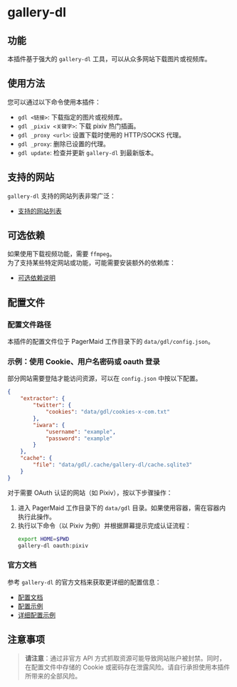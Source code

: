 # gallery-dl

## 功能

本插件基于强大的 `gallery-dl` 工具，可以从众多网站下载图片或视频库。

## 使用方法

您可以通过以下命令使用本插件：

- `gdl <链接>`: 下载指定的图片或视频库。
- `gdl _pixiv <关键字>`: 下载 pixiv 热门插画。
- `gdl _proxy <url>`: 设置下载时使用的 HTTP/SOCKS 代理。
- `gdl _proxy`: 删除已设置的代理。
- `gdl update`: 检查并更新 `gallery-dl` 到最新版本。

## 支持的网站

`gallery-dl` 支持的网站列表非常广泛：

- [支持的网站列表](https://github.com/mikf/gallery-dl/blob/master/docs/supportedsites.md)

## 可选依赖

如果使用下载视频功能，需要 `ffmpeg`。  
为了支持某些特定网站或功能，可能需要安装额外的依赖库：

- [可选依赖说明](https://github.com/mikf/gallery-dl?tab=readme-ov-file#optional)

## 配置文件

### 配置文件路径

本插件的配置文件位于 PagerMaid 工作目录下的 `data/gdl/config.json`。

### 示例：使用 Cookie、用户名密码或 oauth 登录

部分网站需要登陆才能访问资源，可以在 `config.json` 中按以下配置。

```json
{
    "extractor": {
        "twitter": {
            "cookies": "data/gdl/cookies-x-com.txt"
        },
        "iwara": {
            "username": "example",
            "password": "example"
        }
    },
    "cache": {
        "file": "data/gdl/.cache/gallery-dl/cache.sqlite3"
    }
}
```

对于需要 OAuth 认证的网站（如 Pixiv），按以下步骤操作：

1.  进入 PagerMaid 工作目录下的 `data/gdl` 目录。如果使用容器，需在容器内执行此操作。
2.  执行以下命令（以 Pixiv 为例）并根据屏幕提示完成认证流程：
    ```bash
    export HOME=$PWD
    gallery-dl oauth:pixiv
    ```

### 官方文档

参考 `gallery-dl` 的官方文档来获取更详细的配置信息：

- [配置文档](https://gdl-org.github.io/docs/configuration.html)
- [配置示例](https://github.com/mikf/gallery-dl/blob/master/docs/gallery-dl-example.conf)
- [详细配置示例](https://github.com/mikf/gallery-dl/blob/master/docs/gallery-dl.conf)

## 注意事项

> **请注意**：通过非官方 API 方式抓取资源可能导致网站账户被封禁。同时，在配置文件中存储的 Cookie 或密码存在泄露风险。请自行承担使用本插件所带来的全部风险。
